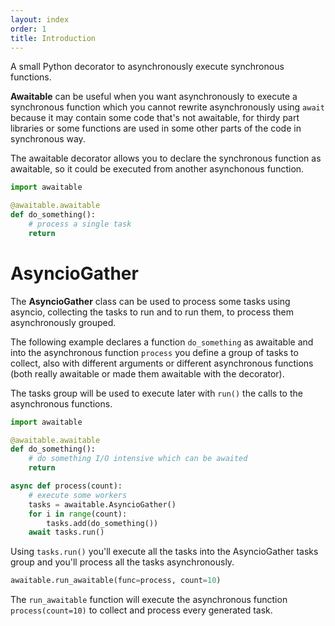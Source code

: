 ```yaml
---
layout: index
order: 1
title: Introduction
---
```

A small Python decorator to asynchronously execute synchronous functions.

**Awaitable** can be useful when you want asynchronously to execute a synchronous
function which you cannot rewrite asynchronously using `await` because it may
contain some code that's not awaitable, for thirdy part libraries or some
functions are used in some other parts of the code in synchronous way.

The awaitable decorator allows you to declare the synchronous function as
awaitable, so it could be executed from another asynchonous function.

```python
import awaitable

@awaitable.awaitable
def do_something():
    # process a single task
    return
```

# AsyncioGather

The **AsyncioGather** class can be used to process some tasks using asyncio,
collecting the tasks to run and to run them, to process them asynchronously
grouped.

The following example declares a function `do_something` as awaitable and
into the asynchronous function `process` you define a group of tasks to
collect, also with different arguments or different asynchronous functions
(both really awaitable or made them awaitable with the decorator).

The tasks group will be used to execute later with `run()` the calls to the
asynchronous functions.

```python
import awaitable

@awaitable.awaitable
def do_something():
    # do something I/O intensive which can be awaited
    return

async def process(count):
    # execute some workers
    tasks = awaitable.AsyncioGather()
    for i in range(count):
        tasks.add(do_something())
    await tasks.run()
```

Using `tasks.run()` you'll execute all the tasks into the AsyncioGather tasks
group and you'll process all the tasks asynchronously.

```python
awaitable.run_awaitable(func=process, count=10)
```

The `run_awaitable` function will execute the asynchronous function
`process(count=10)` to collect and process every generated task.
